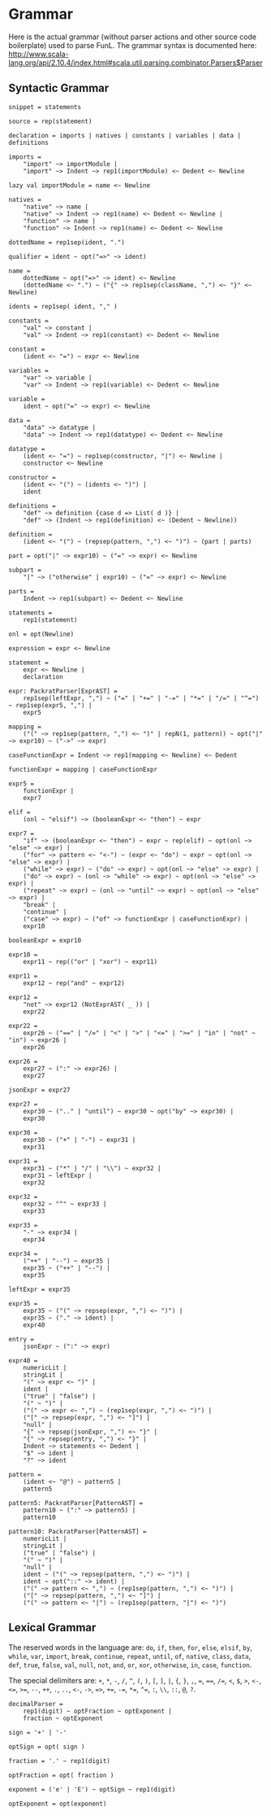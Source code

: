 # Grammar

Here is the actual grammar (without parser actions and other source code boilerplate) used to parse FunL.  The grammar syntax is documented here: <http://www.scala-lang.org/api/2.10.4/index.html#scala.util.parsing.combinator.Parsers$Parser>


## Syntactic Grammar

	snippet = statements
	
	source = rep(statement)

	declaration = imports | natives | constants | variables | data | definitions

	imports =
		"import" ~> importModule |
		"import" ~> Indent ~> rep1(importModule) <~ Dedent <~ Newline

	lazy val importModule = name <~ Newline

	natives =
		"native" ~> name |
		"native" ~> Indent ~> rep1(name) <~ Dedent <~ Newline |
		"function" ~> name |
		"function" ~> Indent ~> rep1(name) <~ Dedent <~ Newline
		
	dottedName = rep1sep(ident, ".")

	qualifier = ident ~ opt("=>" ~> ident)

	name =
		dottedName ~ opt("=>" ~> ident) <~ Newline
		(dottedName <~ ".") ~ ("{" ~> rep1sep(className, ",") <~ "}" <~ Newline)

	idents = rep1sep( ident, "," )
	
	constants =
		"val" ~> constant |
		"val" ~> Indent ~> rep1(constant) <~ Dedent <~ Newline

	constant =
		(ident <~ "=") ~ expr <~ Newline

	variables =
		"var" ~> variable |
		"var" ~> Indent ~> rep1(variable) <~ Dedent <~ Newline

	variable =
		ident ~ opt("=" ~> expr) <~ Newline

	data =
		"data" ~> datatype |
		"data" ~> Indent ~> rep1(datatype) <~ Dedent <~ Newline

	datatype =
		(ident <~ "=") ~ rep1sep(constructor, "|") <~ Newline |
		constructor <~ Newline

	constructor =
		(ident <~ "(") ~ (idents <~ ")") |
		ident

	definitions =
		"def" ~> definition {case d => List( d )} |
		"def" ~> (Indent ~> rep1(definition) <~ (Dedent ~ Newline))

	definition =
		(ident <~ "(") ~ (repsep(pattern, ",") <~ ")") ~ (part | parts)

	part = opt("|" ~> expr10) ~ ("=" ~> expr) <~ Newline

	subpart =
		"|" ~> ("otherwise" | expr10) ~ ("=" ~> expr) <~ Newline

	parts =
		Indent ~> rep1(subpart) <~ Dedent <~ Newline

	statements =
		rep1(statement)

	onl = opt(Newline)

	expression = expr <~ Newline
	
	statement =
		expr <~ Newline |
		declaration

	expr: PackratParser[ExprAST] =
		rep1sep(leftExpr, ",") ~ ("=" | "+=" | "-=" | "*=" | "/=" | "^=") ~ rep1sep(expr5, ",") |
		expr5

 	mapping =
		("(" ~> rep1sep(pattern, ",") <~ ")" | repN(1, pattern)) ~ opt("|" ~> expr10) ~ ("->" ~> expr)

	caseFunctionExpr = Indent ~> rep1(mapping <~ Newline) <~ Dedent
	
	functionExpr = mapping | caseFunctionExpr

	expr5 =
		functionExpr |
		expr7

	elif =
		(onl ~ "elsif") ~> (booleanExpr <~ "then") ~ expr

	expr7 =
		"if" ~> (booleanExpr <~ "then") ~ expr ~ rep(elif) ~ opt(onl ~> "else" ~> expr) |
		("for" ~> pattern <~ "<-") ~ (expr <~ "do") ~ expr ~ opt(onl ~> "else" ~> expr) |
		("while" ~> expr) ~ ("do" ~> expr) ~ opt(onl ~> "else" ~> expr) |
		("do" ~> expr) ~ (onl ~> "while" ~> expr) ~ opt(onl ~> "else" ~> expr) |
		("repeat" ~> expr) ~ (onl ~> "until" ~> expr) ~ opt(onl ~> "else" ~> expr) |
		"break" |
		"continue" |
		("case" ~> expr) ~ ("of" ~> functionExpr | caseFunctionExpr) |
		expr10

	booleanExpr = expr10

	expr10 =
		expr11 ~ rep(("or" | "xor") ~ expr11)

	expr11 =
		expr12 ~ rep("and" ~ expr12)

	expr12 =
		"not" ~> expr12 (NotExprAST( _ )) |
		expr22

	expr22 =
		expr26 ~ ("==" | "/=" | "<" | ">" | "<=" | ">=" | "in" | "not" ~ "in") ~ expr26 |
		expr26

	expr26 =
		expr27 ~ (":" ~> expr26) |
		expr27

	jsonExpr = expr27

	expr27 =
		expr30 ~ (".." | "until") ~ expr30 ~ opt("by" ~> expr30) |
		expr30

	expr30 =
		expr30 ~ ("+" | "-") ~ expr31 |
		expr31

	expr31 =
		expr31 ~ ("*" | "/" | "\\") ~ expr32 |
		expr31 ~ leftExpr |
		expr32

	expr32 =
		expr32 ~ "^" ~ expr33 |
		expr33

	expr33 =
		"-" ~> expr34 |
		expr34

	expr34 =
		("++" | "--") ~ expr35 |
		expr35 ~ ("++" | "--") |
		expr35

	leftExpr = expr35

	expr35 =
		expr35 ~ ("(" ~> repsep(expr, ",") <~ ")") |
		expr35 ~ ("." ~> ident) |
		expr40

	entry =
		jsonExpr ~ (":" ~> expr)

	expr40 =
		numericLit |
		stringLit |
		"(" ~> expr <~ ")" |
		ident |
		("true" | "false") |
		"(" ~ ")" |
		("(" ~> expr <~ ",") ~ (rep1sep(expr, ",") <~ ")") |
		("[" ~> repsep(expr, ",") <~ "]") |
		"null" |
		"{" ~> repsep(jsonExpr, ",") <~ "}" |
		"{" ~> repsep(entry, ",") <~ "}" |
		Indent ~> statements <~ Dedent |
		"$" ~> ident |
		"?" ~> ident

	pattern =
		(ident <~ "@") ~ pattern5 |
		pattern5

	pattern5: PackratParser[PatternAST] =
		pattern10 ~ (":" ~> pattern5) |
		pattern10

	pattern10: PackratParser[PatternAST] =
		numericLit |
		stringLit |
		("true" | "false") |
		"(" ~ ")" |
		"null" |
		ident ~ ("(" ~> repsep(pattern, ",") <~ ")") |
		ident ~ opt("::" ~> ident) |
		("(" ~> pattern <~ ",") ~ (rep1sep(pattern, ",") <~ ")") |
		("[" ~> repsep(pattern, ",") <~ "]") |
		("(" ~> pattern <~ "|") ~ (rep1sep(pattern, "|") <~ ")")


## Lexical Grammar

The reserved words in the language are: `do`, `if`, `then`, `for`, `else`, `elsif`, `by`, `while`, `var`, `import`, `break`, `continue`, `repeat`,
`until`, `of`, `native`,
`class`, `data`, `def`, `true`, `false`, `val`, `null`, `not`, `and`, `or`, `xor`, `otherwise`, `in`, `case`, `function`.

The special delimiters are: `+`, `*`, `-`, `/`, `^`, `(`, `)`, `[`, `]`, `|`, `{`, `}`, `,`, `=`, `==`, `/=`, `<`, `$`,
`>`, `<-`, `<=`, `>=`, `--`, `++`, `.`, `..`, `<-`, `->`, `=>`, `+=`, `-=`, `*=`, `^=`, `:`, `\\`, `::`, `@`, `?`.

	decimalParser =
		rep1(digit) ~ optFraction ~ optExponent |
		fraction ~ optExponent

	sign = '+' | '-'

	optSign = opt( sign )

	fraction = '.' ~ rep1(digit)

	optFraction = opt( fraction )

	exponent = ('e' | 'E') ~ optSign ~ rep1(digit)

	optExponent = opt(exponent)